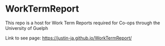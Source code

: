 # WorkTermReport
This repo is a host for Work Term Reports required for Co-ops through the University of Guelph

Link to see page: https://justin-ja.github.io/WorkTermReport/
